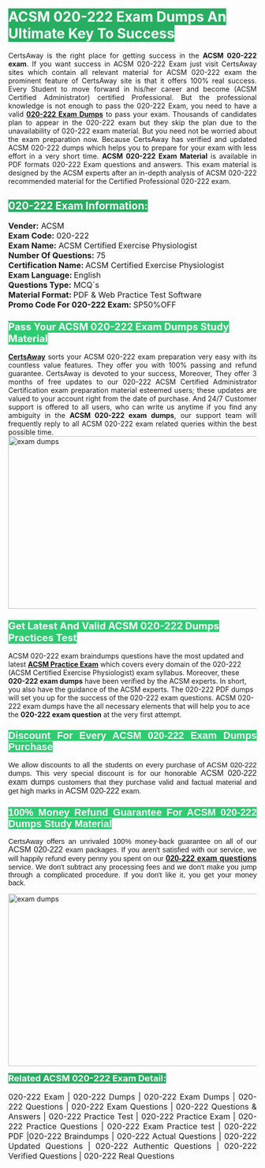 <h1><span style="color:#ffffff"><strong><span style="background-color:#27ae60">ACSM 020-222 Exam Dumps An Ultimate Key To Success</span></strong></span></h1> <div style="text-align:justify">CertsAway is the right place for getting success in the <strong>ACSM 020-222 exam</strong>. If you want success in ACSM 020-222 Exam just visit CertsAway sites which contain all relevant material for ACSM 020-222 exam the prominent feature of CertsAway site is that it offers 100% real success. Every Student to move forward in his/her career and become (ACSM Certified Administrator) certified Professional. But the professional knowledge is not enough to pass the 020-222 Exam, you need to have a valid <a href="https://www.certsaway.com/acsm/020-222-exam-dumps"><strong>020-222 Exam Dumps</strong></a> to pass your exam. Thousands of candidates plan to appear in the 020-222 exam but they skip the plan due to the unavailability of 020-222 exam material. But you need not be worried about the exam preparation now. Because CertsAway has verified and updated ACSM 020-222 dumps which helps you to prepare for your exam with less effort in a very short time. <strong>ACSM 020-222 Exam Material</strong> is available in PDF formats 020-222 Exam questions and answers. This exam material is designed by the ACSM experts after an in-depth analysis of ACSM 020-222 recommended material for the Certified Professional 020-222 exam.</div> <h2 style="text-align:justify"><span style="color:#ffffff"><span style="background-color:#27ae60">020-222 Exam Information:</span></span></h2> <p><span style="font-size:16px"><strong>Vender:</strong> ACSM<br /> <strong>Exam Code:</strong> 020-222<br /> <strong>Exam Name:</strong> ACSM Certified Exercise Physiologist<br /> <strong>Number Of Questions:</strong> 75<br /> <strong>Certification Name: </strong>ACSM Certified Exercise Physiologist<br /> <strong>Exam Language: </strong>English<br /> <strong>Questions Type:</strong> MCQ`s<br /> <strong>Material Format: </strong>PDF & Web Practice Test Software<br /> <strong>Promo Code For 020-222 Exam: </strong>SP50%OFF</span></p> <h3><span style="font-size:20px"><span style="color:#ffffff"><strong><span style="background-color:#2ecc71">Pass Your ACSM 020-222 Exam Dumps Study Material</span></strong></span></span></h3> <div style="text-align:justify"><a href=" https://www.certsaway.com/"><strong>CertsAway</strong></a> sorts your ACSM 020-222 exam preparation very easy with its countless value features. They offer you with 100% passing and refund guarantee. CertsAway is devoted to your success, Moreover, They offer 3 months of free updates to our 020-222 ACSM Certified Administrator Certification exam preparation material esteemed users; these updates are valued to your account right from the date of purchase. And 24/7 Customer support is offered to all users, who can write us anytime if you find any ambiguity in the <strong>ACSM 020-222 exam dumps</strong>, our support team will frequently reply to all ACSM 020-222 exam related queries within the best possible time.</div> <div style="text-align:justify"> </div> <div style="text-align:justify"><a href="https://www.certsaway.com/acsm/020-222-exam-dumps" rel="no-follow"><img alt="exam dumps" src="https://www.certcollections.com/uploads/content/certsaway.png" style="height:350px; width:750px" /></a></div> <h3><span style="font-size:20px"><span style="color:#ffffff"><strong><span style="background-color:#2ecc71">Get Latest And Valid ACSM 020-222 Dumps Practices Test</span></strong></span></span></h3> <p>ACSM 020-222 exam braindumps questions have the most updated and latest <a href="https://www.certsaway.com/acsm-questions"><strong>ACSM Practice Exam</strong></a> which covers every domain of the 020-222 (ACSM Certified Exercise Physiologist) exam syllabus. Moreover, these <strong>020-222 exam dumps</strong> have been verified by the ACSM experts. In short, you also have the guidance of the ACSM experts. The 020-222 PDF dumps will set you up for the success of the 020-222 exam questions. ACSM 020-222 exam dumps have the all necessary elements that will help you to ace the <strong>020-222 exam question</strong> at the very first attempt.</p> <h3 style="text-align:justify"><span style="font-size:20px"><span style="color:#ffffff"><strong><span style="font-family:Calibri,sans-serif"><span style="background-color:#2ecc71">Discount For Every </span><span style="background-color:#2ecc71">ACSM 020-222 Exam</span><span style="background-color:#2ecc71"> Dumps Purchase</span></span></strong></span></span></h3> <div style="text-align:justify"> <p><span style="font-size:11pt"><span style="font-family:Calibri,sans-serif">We allow discounts to all the students on every purchase of ACSM 020-222 dumps. This very special discount is for our honorable <span style="font-size:12.0pt"><span style="background-color:white">ACSM 020-222 exam dumps </span></span>customers that they purchase valid and factual material and get high marks in <span style="font-size:12.0pt"><span style="background-color:white">ACSM 020-222 </span></span>exam. </span></span></p> <h3><span style="font-size:20px"><span style="color:#ffffff"><strong><span style="font-family:Calibri,sans-serif"><span style="background-color:#2ecc71">100% Money Refund Guarantee For </span><span style="background-color:#2ecc71">ACSM 020-222 Dumps Study Material</span></span></strong></span></span></h3> <p><span style="font-size:11pt"><span style="font-family:Calibri,sans-serif">CertsAway offers an unrivaled 100% money-back guarantee on all of our <span style="font-size:12.0pt"><span style="background-color:white">ACSM 020-222 </span></span>exam packages. If you aren't satisfied with our service, we will happily refund every penny you spent on our <span style="font-size:12.0pt"><span style="background-color:white"><a href="https://www.certsaway.com/acsm/020-222-exam-dumps"><strong>020-222 exam questions</strong></a> </span></span>service. We don't subtract any processing fees and we don't make you jump through a complicated procedure. If you don't like it, you get your money back.</span></span></p> <p><a href="https://www.certsaway.com/acsm/020-222-exam-dumps" rel="no-follow"><img alt="exam dumps" src="https://www.certcollections.com/uploads/content/certsaway_(2)2.png" style="height:350px; width:750px" /></a></p> <p><span style="color:#ffffff"><strong><span style="font-size:18px"><span style="background-color:#27ae60">Related ACSM 020-222 Exam Detail:</span></span></strong></span><br /> <br /> <span style="font-size:16px">020-222 Exam | 020-222 Dumps | 020-222 Exam Dumps | 020-222 Questions | 020-222 Exam Questions | 020-222 Questions & Answers | 020-222 Practice Test | 020-222 Practice Exam | 020-222 Practice Questions | 020-222 Exam Practice test | 020-222 PDF |020-222 Braindumps | 020-222 Actual Questions | 020-222 Updated Questions | 020-222 Authentic Questions | 020-222 Verified Questions | 020-222 Real Questions</span></p> </div>
